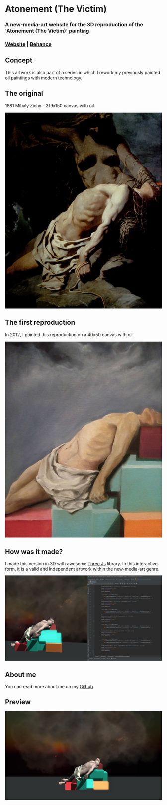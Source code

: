 # Atonement (The Victim)

### A new-media-art website for the 3D reproduction of the 'Atonement (The Victim)' painting
### [Website](https://atonementthevictim.com) | [Behance](https://www.behance.net/gallery/134069277/Atonement-%28The-Victim%29)

## Concept

This artwork is also part of a series in which I rework my previously painted oil paintings with modern technology.

## The original

1881 Mihaly Zichy - 319x150 canvas with oil.

![The original](https://raw.githubusercontent.com/C4RC0/atonement-the-victim/master/packages/atonement-the-victim/src/common/components/Concept/the-original.jpg)

## The first reproduction

In 2012, I painted this reproduction on a 40x50 canvas with oil. 

![The first reproduction](https://raw.githubusercontent.com/C4RC0/atonement-the-victim/master/packages/atonement-the-victim/src/common/components/Concept/photo.jpg)

## How was it made?

I made this version in 3D with awesome [Three Js](https://github.com/mrdoob/three.js) library. In this interactive form, it is a valid and independent artwork within the new-media-art genre.

![How was it made](https://raw.githubusercontent.com/C4RC0/atonement-the-victim/master/packages/atonement-the-victim/src/common/components/Concept/how-was-it-made.jpg)

## About me

You can read more about me on my [Github](https://github.com/C4RC0).

## Preview

![Default](https://raw.githubusercontent.com/C4RC0/atonement-the-victim/master/packages/atonement-the-victim/src/common/components/Concept/preview-1920x1080.jpg)
